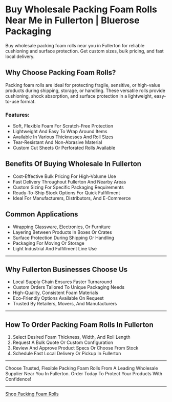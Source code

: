 # Buy Wholesale Packing Foam Rolls Near Me in Fullerton | Bluerose Packaging

Buy wholesale packing foam rolls near you in Fullerton for reliable cushioning and surface protection. Get custom sizes, bulk pricing, and fast local delivery.

## Why Choose Packing Foam Rolls?

Packing foam rolls are ideal for protecting fragile, sensitive, or high-value products during shipping, storage, or handling. These versatile rolls provide cushioning, shock absorption, and surface protection in a lightweight, easy-to-use format.

### Features:

- Soft, Flexible Foam For Scratch-Free Protection  
- Lightweight And Easy To Wrap Around Items  
- Available In Various Thicknesses And Roll Sizes  
- Tear-Resistant And Non-Abrasive Material  
- Custom Cut Sheets Or Perforated Rolls Available  

## Benefits Of Buying Wholesale In Fullerton

- Cost-Effective Bulk Pricing For High-Volume Use  
- Fast Delivery Throughout Fullerton And Nearby Areas  
- Custom Sizing For Specific Packaging Requirements  
- Ready-To-Ship Stock Options For Quick Fulfillment  
- Ideal For Manufacturers, Distributors, And E-Commerce  

## Common Applications

- Wrapping Glassware, Electronics, Or Furniture  
- Layering Between Products In Boxes Or Crates  
- Surface Protection During Shipping Or Handling  
- Packaging For Moving Or Storage  
- Light Industrial And Fulfillment Line Use  

---

## Why Fullerton Businesses Choose Us

- Local Supply Chain Ensures Faster Turnaround  
- Custom Orders Tailored To Unique Packaging Needs  
- High-Quality, Consistent Foam Materials  
- Eco-Friendly Options Available On Request  
- Trusted By Retailers, Movers, And Manufacturers  

---

## How To Order Packing Foam Rolls In Fullerton

1. Select Desired Foam Thickness, Width, And Roll Length  
2. Request A Bulk Quote Or Custom Configuration  
3. Review And Approve Product Specs Or Choose From Stock  
4. Schedule Fast Local Delivery Or Pickup In Fullerton  

---

Choose Trusted, Flexible Packing Foam Rolls From A Leading Wholesale Supplier Near You In Fullerton. Order Today To Protect Your Products With Confidence!

---

[Shop Packing Foam Rolls](https://www.bluerosepackaging.com/location/fullerton/buy-wholesale-packing-foam-rolls-near-me-in-fullerton/)
